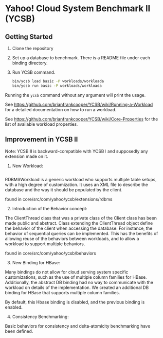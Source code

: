 Yahoo! Cloud System Benchmark II (YCSB)
====================================

Getting Started
---------------

1. Clone the repository
    
2. Set up a database to benchmark. There is a README file under each binding 
   directory.

3. Run YCSB command. 
    
    ```sh
    bin/ycsb load basic -P workloads/workloada
    bin/ycsb run basic -P workloads/workloada
    ```

  Running the `ycsb` command without any argument will print the usage. 
   
  See https://github.com/brianfrankcooper/YCSB/wiki/Running-a-Workload
  for a detailed documentation on how to run a workload.

  See https://github.com/brianfrankcooper/YCSB/wiki/Core-Properties for 
  the list of available workload properties.

Improvement in YCSB II
---------------

Note:
  YCSB II is backward-compatible with YCSB I and supposedly any extension
  made on it.

1. New Workload:
    
    ```RDBMSWorkload
    ```


  RDBMSWorkload is a generic workload who supports multiple table setups, with
  a high degree of customization. It uses an XML file to describe the database
  and the way it should be populated by the client.

  found in core/src/com/yahoo/ycsb/extensions/rdbms

2. Introduction of the Behavior concept:
  
  The ClientThread class that was a private class of the Client class has been
  made public and abstract. Class extending the ClientThread object define
  the behavior of the client when accessing the database. For instance, the 
  behavior of sequential queries can be implemented. This has the benefits of
  allowing reuse of the behaviors between workloads, and to allow a workload
  to support multiple behaviors.

  found in core/src/com/yahoo/ycsb/behaviors

3. New Binding for HBase:

  Many bindings do not allow for cloud serving system specific customizations,
  such as the use of multiple column families for HBase. Additionally, the 
  abstract DB binding had no way to communicate with the workload on details
  of the implementation. We created an additional DB binding for HBase that
  supports multiple column families.

  By default, this Hbase binding is disabled, and the previous binding is
  enabled.

4. Consistency Benchmarking:

  Basic behaviors for consistency and delta-atomicity benchmarking have been 
  defined.